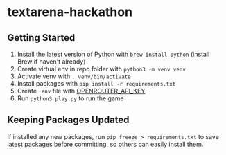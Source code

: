 # textarena-hackathon

## Getting Started
1. Install the latest version of Python with `brew install python` (install Brew if haven't already)
2. Create virtual env in repo folder with `python3 -m venv venv`
3. Activate venv with `. venv/bin/activate`
4. Install packages with `pip install -r requirements.txt`
5. Create `.env` file with [OPENROUTER_API_KEY](https://openrouter.ai/docs/api-reference/authentication)
6. Run `python3 play.py` to run the game

## Keeping Packages Updated
If installed any new packages, run `pip freeze > requirements.txt` to save latest packages before committing, so others can easily install them.
